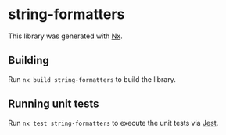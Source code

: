 # string-formatters

This library was generated with [Nx](https://nx.dev).

## Building

Run `nx build string-formatters` to build the library.

## Running unit tests

Run `nx test string-formatters` to execute the unit tests via [Jest](https://jestjs.io).
